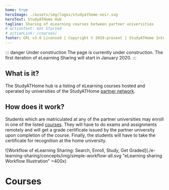 ```yaml
---
home: true
heroImage: ./assets/img/logos/studyathome-noir.svg
heroText: StudyATHome Hub
tagline: Sharing of eLearning courses between partner universities
# actionText: Get Started
# actionLink: /courses/
footer: GPL v3.0 Licensed | Copyright © 2019-present | StudyATHome Internationally @ UAS Technikum Wien
---
```


::: danger Under construction
The page is currently under construction. The first iteration of eLearning Sharing will start in January 2020.
:::

## What is it?

The StudyATHome hub is a listing of eLearning courses hosted and operated by universities of the StudyATHome [partner network](/studyathome/partner/).
## How does it work?

Students which are matriculated at any of the partner universities may enroll in one of the listed [courses](/courses/). They will have to do exams and assignments remotely and will get a grade certificate issued by the partner university upon completion of the course. Finally, the students will have to take the certificate for recognition at the home university.

<!-- ::: full-width-image
![Workflow of eLearning Sharing: Search, Enroll, Study, Get Graded](./e-learning-sharing/concepts/img/simple-workflow-all.svg "eLearning Sharing Workflow Illustration")
::: -->

![Workflow of eLearning Sharing: Search, Enroll, Study, Get Graded](./e-learning-sharing/concepts/img/simple-workflow-all.svg "eLearning sharing Workflow Illustration" =400x)

# Courses

<CourseCards path="/courses/" />
